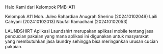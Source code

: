 Halo Kami dari Kelompok PMB-A11

Kelompok A11
Moh. Juleo Rahardian Anugrah Sherino (202410102049)
Laili Cahyani (202410102013)
Naufal Ramadhani (202410102053)

LAUNDSHIRT
Aplikasi Laundshirt merupakan aplikasi mobile tentang jasa pencucian pakaian yang mana aplikasi ini digunakan untuk masyarakat yang membutuhkan jasa laundry sehingga bisa meringankan urusan cucian pakaian. 
